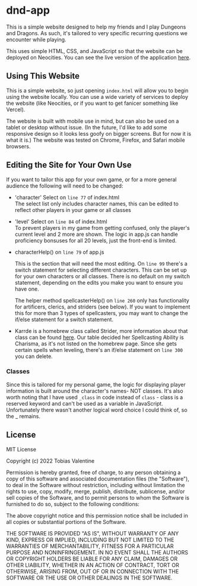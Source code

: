# dnd-app
This is a simple website designed to help my friends and I play Dungeons and Dragons. As such, it's tailored to very specific recurring questions we encounter while playing.

This uses simple HTML, CSS, and JavaScript so that the 
website can be deployed on Neocities. You can see the live version of the application [here](https://strahdhelp.neocities.org/). 

## Using This Website
This is a simple website, so just opening `index.html` will allow you to begin using the website locally. You can use a wide variety of services to deploy the website (like Neocities, or if you want to get fanicer something like Vercel).

The website is built with mobile use in mind, but can also be used on a tablet or desktop without issue. (In the future, I'd like to add some responsive design so it looks less goofy on bigger screens. But for now it is what it is.) The website was tested on Chrome, Firefox, and Safari mobile browsers. 

## Editing the Site for Your Own Use
If you want to tailor this app for your own game, or for a more general audience the following will need to be changed:
- 'character' Select on `line 77` of index.html   
    The select list only includes character names, this can be edited to reflect other players in your game or all classes
- 'level' Select on `line 84` of index.html   
    To prevent players in my game from getting confused, only the player's current level and 2 more are shown. The logic in app.js can handle proficiency bonsuses for all 20 levels, just the front-end is limited.
- characterHelp() on `line 79` of app.js

    This is the section that will need the most editing. On `line 99` there's a switch statement for selecting different characters. This can be set up for your own characters or all classes. There is no default on my switch statement, depending on the edits you make you want to ensure you have one.

    The helper method spellcasterHelp() on `line 260` only has functionality for artificers, clerics, and striders (see below). If you want to implement this for more than 3 types of spellcasters, you may want to change the if/else statement for a switch statement.
- Karrde is a homebrew class called Strider, more information about that class can be found [here](https://dandwiki.com/wiki/strider_(5e_Class)). Our table decided her Spellcasting Ability is Charisma, as it's not listed on the homebrew page. Since she gets certain spells when leveling, there's an if/else statement on `line 300` you can delete. 

### Classes
Since this is tailored for my personal game, the logic for displaying player information is built around the character's names- NOT classes. It's also worth noting that I have used `_class` in code instead of `class` - class is a reserved keyword and can't be used as a variable in JavaScript. Unfortunately there wasn't another logical word choice I could think of, so the _ remains.

## License
MIT License

Copyright (c) 2022 Tobias Valentine

Permission is hereby granted, free of charge, to any person obtaining a copy
of this software and associated documentation files (the "Software"), to deal
in the Software without restriction, including without limitation the rights
to use, copy, modify, merge, publish, distribute, sublicense, and/or sell
copies of the Software, and to permit persons to whom the Software is
furnished to do so, subject to the following conditions:

The above copyright notice and this permission notice shall be included in all
copies or substantial portions of the Software.

THE SOFTWARE IS PROVIDED "AS IS", WITHOUT WARRANTY OF ANY KIND, EXPRESS OR
IMPLIED, INCLUDING BUT NOT LIMITED TO THE WARRANTIES OF MERCHANTABILITY,
FITNESS FOR A PARTICULAR PURPOSE AND NONINFRINGEMENT. IN NO EVENT SHALL THE
AUTHORS OR COPYRIGHT HOLDERS BE LIABLE FOR ANY CLAIM, DAMAGES OR OTHER
LIABILITY, WHETHER IN AN ACTION OF CONTRACT, TORT OR OTHERWISE, ARISING FROM,
OUT OF OR IN CONNECTION WITH THE SOFTWARE OR THE USE OR OTHER DEALINGS IN THE
SOFTWARE.


